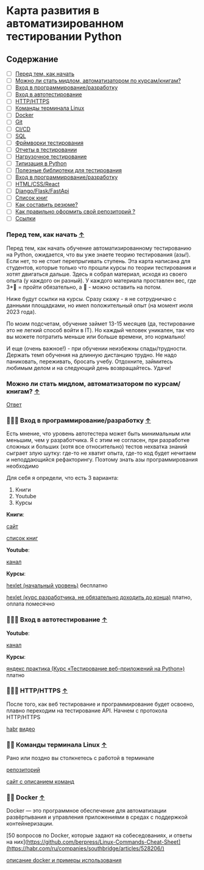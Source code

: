 # Карта развития в автоматизированном тестировании Python
## Содержание

 - [ ] [Перед тем, как начать](#Перед-тем,-как-начать-)
 - [ ] [Можно ли стать мидлом, автоматизатором по курсам/книгам?](#Можно-ли-стать-?)
 - [ ] [Вход в программирование/разработку](#Вход)
 - [ ] [Вход в автотестирование](#Авто)
 - [ ] [HTTP/HTTPS](#HTTP)
 - [ ] [Команды терминала Linux](#command)
 - [ ] [Docker](#Docker)
 - [ ] [Git](#Git)
 - [ ] [CI/CD](#Вход)
 - [ ] [SQL](#SQL)
 - [ ] [Фрймворки тестирования](#pytest)
 - [ ] [Отчеты в тестировании](#report)
 - [ ] [Нагрузочное тестирование](#load-testing)
 - [ ] [Типизация в Python](#type)
 - [ ] [Полезные библиотеки для тестирования](#lybrary)
 - [ ] [Вход в программирование/разработку](#Вход)
 - [ ] [HTML/CSS/React](#html)
 - [ ] [Django/Flask/FastApi](#beckend)
 - [ ] [Список книг](#books)
 - [ ] [Как составить резюме?](#cv)
 - [ ] [Как правильно оформить свой репозиторий ? ](#github)
 - [ ] [Ссылки](#sites)

### Перед тем, как начать [&uarr;](#Содержание)

Перед тем, как начать обучение автоматизированному тестированию на Python, ожидается, что вы уже знаете теорию тестирования (азы!). Если нет, то не стоит перепрыгивать ступень.
Эта карта написана для студентов, которые только что прошли курсы по теории тестирования и хотят двигаться дальше.
Здесь я собрал материал, исходя из своего опыта (у каждого он разный). У каждого материала проставлен вес, где 3*🚀 = пройти обязательно, а 🚀 - можно оставить на потом.

Ниже будут ссылки на курсы. Сразу скажу - я не сотрудничаю с данными площадками, но имел положительный опыт (на момент июля 2023 года).

По моим подсчетам, обучение займет 13-15 месяцев (да, тестирование это не легкий способ войти в IT). Но каждый человек уникален, так что вы можете потратить меньше или больше времени, это нормально!

И еще (очень важное!) - при обучении неизбежны спады/трудности. Держать темп обучения на длинную дистанцию трудно. Не надо паниковать, переживать, бросать учебу. Отдохните, займитесь любимым делом и на следующий день возвращайтесь.
Удачи!

### Можно ли стать мидлом, автоматизатором по курсам/книгам? [&uarr;](#Содержание)
[Ответ](https://habr.com/ru/companies/hexlet/articles/670114/)

### 🚀🚀🚀 Вход в программирование/разработку [&uarr;](#Содержание)
Есть мнение, что уровень автотестера может быть минимальным или меньшим, чем у разработчика.
Я с этим не согласен, при разработке сложных и больших (хотя все относительно) тестов нехватка знаний сыграет злую шутку: где-то не хватит опыта, где-то код будет нечитаем и неподдающийся рефакторингу. Поэтому знать азы программирования необходимо

Для себя я определи, что есть 3 варианта:
1. Книги
2. Youtube
3. Курсы

**Книги**:

[сайт](https://pythonworld.ru/samouchitel-python)

[список книг](https://habr.com/ru/companies/sberbank/articles/679852/)

**Youtube**:

[канал](https://www.youtube.com/watch?v=34Rp6KVGIEM)


**Курсы**:

[hexlet (начальный уровень)](https://ru.hexlet.io/courses/python-basics) бесплатно


[hexlet (курс разработчика, не обязательно доходить до конца)](https://ru.hexlet.io/programs/python) платно, оплата помесячно

### 🚀🚀🚀 Вход в автотестирование [&uarr;](#Содержание)

**Youtube**:

[канал](https://www.youtube.com/watch?v=34Rp6KVGIEM](https://www.youtube.com/watch?v=m7SvKhsJrNg))

**Курсы**:

[яндекс практика (Курс «Тестирование веб-приложений на Python»)](https://practicum.yandex.ru/qa-automation-web-python/) платно

### 🚀🚀🚀 HTTP/HTTPS [&uarr;](#Содержание)

После того, как веб тестирование и программирование будет освоено, плавно переходим на тестирование API. Начнем с протокола HTTP/HTTPS

[habr](https://habr.com/ru/articles/215117/)
[видео](https://www.youtube.com/watch?v=C9T_7D12URI&t=17s)

### 🚀🚀 Команды терминала Linux [&uarr;](#Содержание)

Рано или поздно вы столкнетесь с работой в терминале

[репозиторий](https://github.com/berpress/Linux-Commands-Cheat-Sheet)

[сайт c описанием команд](https://losst.pro/42-komandy-linux-kotorye-vy-dolzhny-znat)

### 🚀🚀 Docker [&uarr;](#Содержание)

Docker — это программное обеспечение для автоматизации развёртывания и управления приложениями в средах с поддержкой контейнеризации.

[50 вопросов по Docker, которые задают на собеседованиях, и ответы на них](https://github.com/berpress/Linux-Commands-Cheat-Sheet](https://habr.com/ru/companies/southbridge/articles/528206/)

[описание docker и примеры использования](https://techrocks.ru/2021/10/17/beginners-guide-to-docker/)
